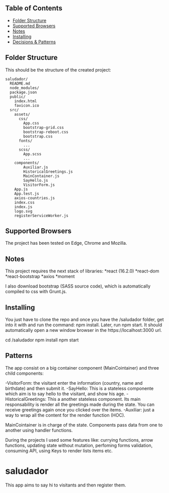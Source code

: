 
## Table of Contents

- [Folder Structure](#folder-structure)
- [Supported Browsers](#supported-browsers)
- [Notes ](#notes)
- [Installing](#installing)
- [Decisions & Patterns](#patterns)

## Folder Structure

This should be the structure of the created project:

```
saludador/
  README.md
  node_modules/
  package.json
  public/
    index.html
    favicon.ico
  src/
    assets/
      css/
        App.css
        bootstrap-grid.css
        bootstrap-reboot.css
        bootstrap.css
      fonts/
        ...
      scss/
        App.scss
        ...
    components/
        Auxiliar.js
        HistoricalGreetings.js
        MainContainer.js
        SayHello.js
        VisitorForm.js
    App.js
    App.test.js
    axios-countries.js
    index.css
    index.js
    logo.svg
    registerServiceWorker.js
```

## Supported Browsers

The project has been tested on Edge, Chrome and Mozilla.

## Notes

This project requires the next stack of libraries:
*react (16.2.0)
*react-dom
*react-bootstrap
*axios
*moment

I also download bootstrap (SASS source code), which is automatically compiled to css with Grunt.js.

## Installing

You just have to clone the repo and once you have the /saludador folder, get into it with
and run the command: npm install.
Later, run npm start. 
It should automatically open a new window browser in the https://localhost:3000 url.

cd /saludador
npm install
npm start

## Patterns

The app consist on a big container component (MainCointainer) and three child components:

-VisitorForm: the visitant enter the information (country, name and birthdate) and then submit it.
-SayHello: This is a stateless componente which aim is to say hello to the visitant, and show his age.
-HistoricalGreetings: This a another stateless component. Its main responsability is render all the greetings made during the state. You can receive greetings again once you clicked over the items.
-Auxiliar: just a way to wrap all the content for the render function (HOC).

MainCointainer is in charge of the state.
Components pass data from one to another using handler functions.

During the projects I used some features like: currying functions, arrow functions, updating state without mutation, perfoming forms validation, consuming API, using Keys to render lists items etc.

# saludador
This app aims to say hi to visitants and then register them.

